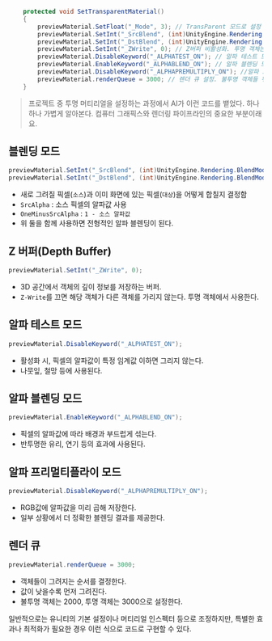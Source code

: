 ```cs
    protected void SetTransparentMaterial()
    {
        previewMaterial.SetFloat("_Mode", 3); // TransParent 모드로 설정
        previewMaterial.SetInt("_SrcBlend", (int)UnityEngine.Rendering.BlendMode.SrcAlpha); // 소스 블렌딩 모드 설정. 알파값을 사용해 블렌딩
        previewMaterial.SetInt("_DstBlend", (int)UnityEngine.Rendering.BlendMode.OneMinusSrcAlpha); // 대상 블렌딩 모드 설정. (1 - 소스 알파값)으로 블렌딩
        previewMaterial.SetInt("_ZWrite", 0); // Z버퍼 비활성화. 투명 객체는 사용하지 않는다고 함
        previewMaterial.DisableKeyword("_ALPHATEST_ON"); // 알파 테스트 모드 비활성화
        previewMaterial.EnableKeyword("_ALPHABLEND_ON"); // 알파 블렌딩 모드 활성화
        previewMaterial.DisableKeyword("_ALPHAPREMULTIPLY_ON"); //알파 프리멀티플라이 모드 비활성화
        previewMaterial.renderQueue = 3000; // 렌더 큐 설정. 불투명 객체들 뒤에 그려지게 함
    }
```

> 프로젝트 중 투명 머티리얼을 설정하는 과정에서 AI가 이런 코드를 뱉었다. 하나하나 가볍게 알아본다. 컴퓨터 그래픽스와 렌더링 파이프라인의 중요한 부분이래요.

## 블렌딩 모드
```cs
previewMaterial.SetInt("_SrcBlend", (int)UnityEngine.Rendering.BlendMode.SrcAlpha); // 소스 블렌딩 모드 설정. 
previewMaterial.SetInt("_DstBlend", (int)UnityEngine.Rendering.BlendMode.OneMinusSrcAlpha); // 대상 블렌딩 모드 설정. 
```
- 새로 그려질 픽셀(`소스`)과 이미 화면에 있는 픽셀(`대상`)을 어떻게 합칠지 결정함
- `SrcAlpha` : 소스 픽셀의 알파값 사용
- `OneMinusSrcAlpha` : `1 - 소스 알파값`
- 위 둘을 함께 사용하면 전형적인 알파 블렌딩이 된다.

## Z 버퍼(Depth Buffer)
```cs
previewMaterial.SetInt("_ZWrite", 0);
```
- 3D 공간에서 객체의 깊이 정보를 저장하는 버퍼.
- `Z-Write`를 끄면 해당 객체가 다른 객체를 가리지 않는다. 투명 객체에서 사용한다.

## 알파 테스트 모드
```cs
previewMaterial.DisableKeyword("_ALPHATEST_ON");
```
- 활성화 시, 픽셀의 알파값이 특정 임계값 이하면 그리지 않는다.
- 나뭇잎, 철망 등에 사용된다.

## 알파 블렌딩 모드
```cs
previewMaterial.EnableKeyword("_ALPHABLEND_ON");
```
- 픽셀의 알파값에 따라 배경과 부드럽게 섞는다.
- 반투명한 유리, 연기 등의 효과에 사용된다.

## 알파 프리멀티플라이 모드
```cs
previewMaterial.DisableKeyword("_ALPHAPREMULTIPLY_ON");
```
- RGB값에 알파값을 미리 곱해 저장한다.
- 일부 상황에서 더 정확한 블렌딩 결과를 제공한다.

## 렌더 큐
```cs
previewMaterial.renderQueue = 3000;
```
- 객체들이 그려지는 순서를 결정한다.
- 값이 낮을수록 먼저 그려진다.
- 불투명 객체는 2000, 투명 객체는 3000으로 설정한다.

일반적으로는 유니티의 기본 설정이나 머티리얼 인스펙터 등으로 조정하지만, 특별한 효과나 최적화가 필요한 경우 이런 식으로 코드로 구현할 수 있다.